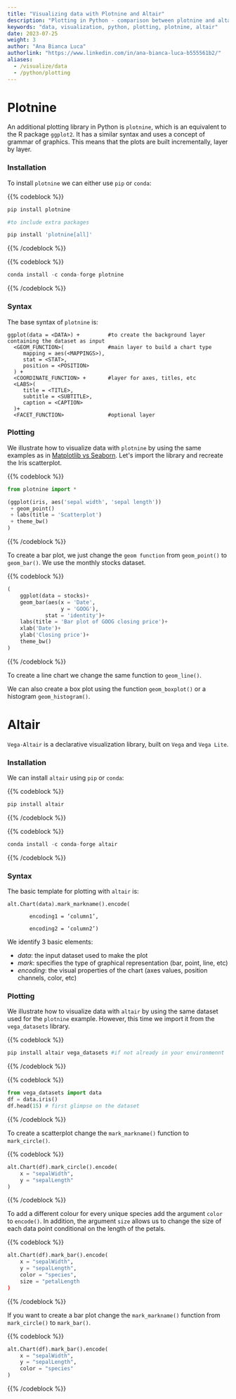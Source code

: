 ```yaml
---
title: "Visualizing data with Plotnine and Altair"
description: "Plotting in Python - comparison between plotnine and altair"
keywords: "data, visualization, python, plotting, plotnine, altair"
date: 2023-07-25
weight: 3
author: "Ana Bianca Luca"
authorlink: "https://www.linkedin.com/in/ana-bianca-luca-b555561b2/"
aliases:
  - /visualize/data
  - /python/plotting
---
```


# Plotnine

An additional plotting library in Python is `plotnine`, which is an equivalent to the R package `ggplot2`. It has a similar syntax and uses a concept of grammar of graphics. This means that the plots are built incrementally, layer by layer. 

### Installation 

To install `plotnine` we can either use `pip` or `conda`: 

{{% codeblock %}}
```python
pip install plotnine

#to include extra packages

pip install 'plotnine[all]'
```
{{% /codeblock %}}

{{% codeblock %}}
```python
conda install -c conda-forge plotnine
```
{{% /codeblock %}}

### Syntax

The base syntax of `plotnine` is:


```
ggplot(data = <DATA>) +         #to create the background layer containing the dataset as input
  <GEOM_FUNCTION>(              #main layer to build a chart type
     mapping = aes(<MAPPINGS>),
     stat = <STAT>, 
     position = <POSITION>
  ) +
  <COORDINATE_FUNCTION> +       #layer for axes, titles, etc
  <LABS>(
     title = <TITLE>,
     subtitle = <SUBTITLE>,
     caption = <CAPTION>
  )+
  <FACET_FUNCTION>              #optional layer
```

### Plotting

We illustrate how to visualize data with `plotnine` by using the same examples as in [Matplotlib vs Seaborn](https://tilburgsciencehub.com/building-blocks/visualize-your-data/data-visualization/matplotlib-seaborn). Let's import the library and recreate the Iris scatterplot.

{{% codeblock %}}
```python
from plotnine import *

(ggplot(iris, aes('sepal width', 'sepal length'))
 + geom_point()
 + labs(title = 'Scatterplot')
 + theme_bw()
)

```
{{% /codeblock %}}


To create a bar plot, we just change the `geom function` from `geom_point()` to `geom_bar()`. We use the monthly stocks dataset.


{{% codeblock %}}
```python
(
    ggplot(data = stocks)+
    geom_bar(aes(x = 'Date',
                 y = 'GOOG'),
            stat = 'identity')+
    labs(title = 'Bar plot of GOOG closing price')+
    xlab('Date')+
    ylab('Closing price')+
    theme_bw()    
)
```
{{% /codeblock %}}

To create a line chart we change the same function to `geom_line()`.


We can also create a box plot using the function `geom_boxplot()` or a histogram `geom_histogram()`.

# Altair

`Vega-Altair` is a declarative visualization library, built on `Vega` and `Vega Lite`.

### Installation

We can install `altair` using `pip` or `conda`:

{{% codeblock %}}
```python
pip install altair
```
{{% /codeblock %}}

{{% codeblock %}}
```python
conda install -c conda-forge altair 
```
{{% /codeblock %}}

### Syntax

The basic template for plotting with `altair` is:

```
alt.Chart(data).mark_markname().encode( 

       encoding1 = ‘column1’, 

       encoding2 = ‘column2’)
```

We identify 3 basic elements: 
- *data*: the input dataset used to make the plot
- *mark*: specifies the type of graphical representation (bar, point, line, etc)
- *encoding*: the visual properties of the chart (axes values, position channels, color, etc)


### Plotting

We illustrate how to visualize data with `altair` by using the same dataset used for the `plotnine` example. However, this time we import it from the `vega_datasets` library.

{{% codeblock %}}
```python
pip install altair vega_datasets #if not already in your environmennt
```
{{% /codeblock %}}

{{% codeblock %}}
```python
from vega_datasets import data
df = data.iris()
df.head(15) # first glimpse on the dataset
```
{{% /codeblock %}}

To create a scatterplot change the `mark_markname()` function to `mark_circle()`.

{{% codeblock %}}
```python
alt.Chart(df).mark_circle().encode(
    x = "sepalWidth",
    y = "sepalLength"
)
```
{{% /codeblock %}}

To add a different colour for every unique species add the argument `color` to `encode()`. In addition, the argument `size` allows us to change the size of each data point conditional on the length of the petals.

{{% codeblock %}}
```python
alt.Chart(df).mark_bar().encode(
    x = "sepalWidth",
    y = "sepalLength",
    color = "species",
    size = "petalLength
)
```
{{% /codeblock %}}

If you want to create a bar plot change the `mark_markname()` function from `mark_circle()` to `mark_bar()`.

{{% codeblock %}}
```python
alt.Chart(df).mark_bar().encode(
    x = "sepalWidth",
    y = "sepalLength",
    color = "species"
)
```
{{% /codeblock %}}




